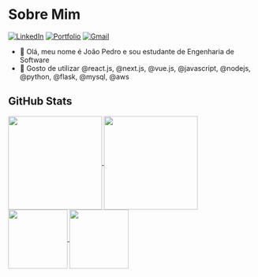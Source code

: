 <h1>Sobre Mim</h1>

[![LinkedIn](https://img.shields.io/badge/LinkedIn-1973d1?style=for-the-badge&logo=linkedin&logoColor=white)](https://www.linkedin.com/in/jpcribeiro)
[![Portfolio](https://img.shields.io/badge/Portfolio-135cc5?style=for-the-badge&logo=todoist&logoColor=white)](https://jpcribeiro-portfolio.vercel.app)
[![Gmail](https://img.shields.io/badge/Gmail-0c3baa?style=for-the-badge&logo=gmail&logoColor=white)](mailto:jopedroribeiro9@gmail.com)


- 👋 Olá, meu nome é João Pedro e sou estudante de Engenharia de Software
- 🌱 Gosto de utilizar @react.js, @next.js, @vue.js, @javascript, @nodejs, @python, @flask, @mysql, @aws

<h2>GitHub Stats</h2>

<a href="https://github.com/jpcribeiro">
  <picture>
    <source
      srcset="https://github-readme-stats.vercel.app/api?username=jpcribeiro&show_icons=true&theme=github_dark&hide_border=true&count_private=false&include_all_commits=true&icon_color=1973d1&locale=pt-br&v=1"
      media="(prefers-color-scheme: dark)"
    />
    <source
      srcset="https://github-readme-stats.vercel.app/api?username=jpcribeiro&show_icons=true&theme=github_light&hide_border=true&count_private=false&include_all_commits=true&locale=pt-br&v=1"
      media="(prefers-color-scheme: light), (prefers-color-scheme: no-preference)"
    />
    <img height=190 align="center" src="https://github-readme-stats.vercel.app/api?username=jpcribeiro&show_icons=true" />
  </picture>
</a>

<a href="https://github.com/jpcribeiro">
  <picture>
    <source 
      srcset="https://github-readme-stats.vercel.app/api/top-langs/?username=jpcribeiro&theme=github_dark&hide_border=true&layout=compact&include_all_commits=true&count_private=false&locale=pt-br"
      media="(prefers-color-scheme: dark)"
    />
    <source
      srcset="https://gwithub-readme-stats.vercel.app/api/top-langs/?username=jpcribeiro&theme=github_light&hide_border=true&layout=compact&include_all_commits=true&count_private=false&locale=pt-br"
      media="(prefers-color-scheme: light), (prefers-color-scheme: no-preference)"
    />
    <img height=190 align="center" src="https://github-readme-stats.vercel.app/api?username=jpcribeiro" />
  </picture>
</a>

<a href="https://github.com/jpcribeiro/VividWalls">
  <picture>
    <source
      srcset="https://github-readme-stats.vercel.app/api/pin/?username=jpcribeiro&repo=VividWalls&description_lines_count=1&theme=github_dark&hide_border=true"
      media="(prefers-color-scheme: dark)"  
    />
    <source
      srcset="https://github-readme-stats.vercel.app/api/pin/?username=jpcribeiro&repo=VividWalls&description_lines_count=1&theme=github_light&hide_border=true"
      media="(prefers-color-scheme: light), (prefers-color-scheme: no-preference)"  
    />
    <img height=120 align="center" src="https://github-readme-stats.vercel.app/api?username=jpcribeiro" />
  </picture>
</a>

<a href="https://github.com/jpcribeiro/PromoTech">
  <picture>
    <source
      srcset="https://github-readme-stats.vercel.app/api/pin/?username=jpcribeiro&repo=PromoTech&description_lines_count=1&theme=github_dark&hide_border=true"
      media="(prefers-color-scheme: dark)"  
    />
    <source
      srcset="https://github-readme-stats.vercel.app/api/pin/?username=jpcribeiro&repo=PromoTech&description_lines_count=1&theme=github_light&hide_border=true"
      media="(prefers-color-scheme: light), (prefers-color-scheme: no-preference)"  
    />
    <img height=120 align="center" src="https://github-readme-stats.vercel.app/api?username=jpcribeiro" />
  </picture>
</a>
